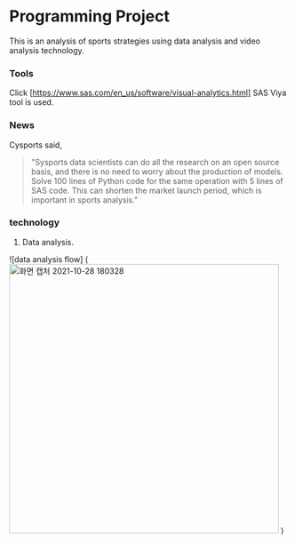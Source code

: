 # Programming Project
This is an analysis of sports strategies using data analysis and video analysis technology.

### Tools
Click [https://www.sas.com/en_us/software/visual-analytics.html]
SAS Viya tool is used.


### News
Cysports said, 
> "Sysports data scientists can do all the research on an open source basis, and there is no need to worry about the production of models. Solve 100 lines of Python code for the same operation with 5 lines of SAS code. This can shorten the market launch period, which is important in sports analysis."


### technology
1. Data analysis.

![data analysis flow] (<img width="485" alt="화면 캡처 2021-10-28 180328" src="https://user-images.githubusercontent.com/92665551/139571820-97d81ca9-9eda-4168-8d76-d8ed8ef88d44.png">
)






